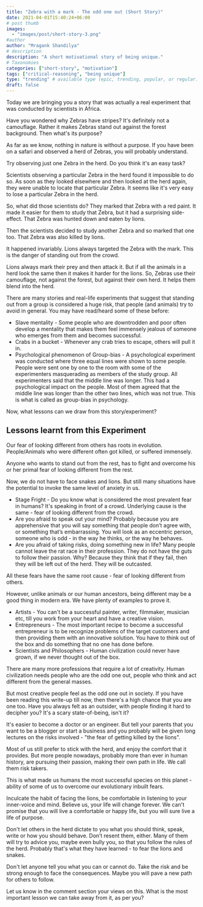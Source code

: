 ```yaml
---
title: "Zebra with a mark - The odd one out (Short Story)"
date: 2021-04-01T15:40:24+06:00
# post thumb
images:
  - "images/post/short-story-3.png"
#author
author: "Mragank Shandilya"
# description
description: "A short motivational story of being unique."
# Taxonomies
categories: ["short-story", "motivation"]
tags: ["critical-reasoning", "being unique"]
type: "trending" # available type (epic, trending, popular, or regular)
draft: false
---
```


Today we are bringing you a story that was actually a real experiment that was conducted by scientists in Africa. 

Have you wondered why Zebras have stripes? It's definitely not a camouflage. Rather it makes Zebras stand out against the forest background. Then what's its purpose? 

As far as we know, nothing in nature is without a purpose. If you have been on a safari and observed a herd of Zebras, you will probably understand. 

Try observing just one Zebra in the herd. Do you think it's an easy task? 

Scientists observing a particular Zebra in the herd found it impossible to do so. As soon as they looked elsewhere and then looked at the herd again, they were unable to locate that particular Zebra. It seems like it's very easy to lose a particular Zebra in the herd. 

So, what did those scientists do? They marked that Zebra with a red paint. It made it easier for them to study that Zebra, but it had a surprising side-effect. That Zebra was hunted down and eaten by lions. 

Then the scientists decided to study another Zebra and so marked that one too. That Zebra was also killed by lions. 

It happened invariably. Lions always targeted the Zebra with the mark. This is the danger of standing out from the crowd. 

Lions always mark their prey and then attack it. But if all the animals in a herd look the same then it makes it harder for the lions. So, Zebras use their camouflage, not against the forest, but against their own herd. It helps them blend into the herd. 

There are many stories and real-life experiments that suggest that standing out from a group is considered a huge risk, that people (and animals) try to avoid in general. You may have read/heard some of these before:
* Slave mentality - Some people who are downtrodden and poor often develop a mentality that makes them feel immensely jealous of someone who emerges from them and becomes successful. 
* Crabs in a bucket - Whenever any crab tries to escape, others will pull it in. 
* Psychological phenomenon of Group-bias - A psychological experiment was conducted where three equal lines were shown to some people. People were sent one by one to the room with some of the experimenters masquerading as members of the study group. All experimenters said that the middle line was longer. This had a psychological impact on the people. Most of them agreed that the middle line was longer than the other two lines, which was not true. This is what is called as group-bias in psychology. 

Now, what lessons can we draw from this story/experiment?

## Lessons learnt from this Experiment 

Our fear of looking different from others has roots in evolution. People/Animals who were different often got killed, or suffered immensely. 

Anyone who wants to stand out from the rest, has to fight and overcome his or her primal fear of looking different from the rest. 

Now, we do not have to face snakes and lions. But still many situations have the potential to invoke the same level of anxiety in us. 

* Stage Fright - Do you know what is considered the most prevalent fear in humans? It's speaking in front of a crowd. Underlying cause is the same - fear of looking different from the crowd. 
* Are you afraid to speak out your mind? Probably because you are apprehensive that you will say something that people don’t agree with, or something that’s embarrassing. You will look as an eccentric person, someone who is odd - in the way he thinks, or the way he behaves. 
* Are you afraid of taking risks, doing something new in life? Many people cannot leave the rat race in their profession. They do not have the guts to follow their passion. Why? Because they think that if they fail, then they will be left out of the herd. They will be outcasted. 

All these fears have the same root cause - fear of looking different from others. 

However, unlike animals or our human ancestors, being different may be a good thing in modern era. We have plenty of examples to prove it.

* Artists - You can't be a successful painter, writer, filmmaker, musician etc, till you work from your heart and have a creative vision.
* Entrepreneurs - The most important recipe to become a successful entrepreneur is to be recognize problems of the target customers and then providing them with an innovative solution. You have to think out of the box and do something that no one has done before. 
* Scientists and Philosophers - Human civilization could never have grown, if we never thought out of the box. 

There are many more professions that require a lot of creativity. Human civilization needs people who are the odd one out, people who think and act different from the general masses. 

But most creative people feel as the odd one out in society. If you have been reading this write-up till now, then there's a high chance that you are one too. Have you always felt as an outsider, with people finding it hard to decipher you? It's a scary state-of-being, isn't it? 

It's easier to become a doctor or an engineer. But tell your parents that you want to be a blogger or start a business and you probably will be given long lectures on the risks involved - "the fear of getting killed by the lions". 

Most of us still prefer to stick with the herd, and enjoy the comfort that it provides. But more people nowadays, probably more than ever in human history, are pursuing their passion, making their own path in life. We call them risk takers. 

This is what made us humans the most successful species on this planet - ability of some of us to overcome our evolutionary inbuilt fears. 

Inculcate the habit of facing the lions, be comfortable in listening to your inner-voice and mind. Believe us, your life will change forever. We can't promise that you will live a comfortable or happy life, but you will sure live a life of purpose. 

Don't let others in the herd dictate to you what you should think, speak, write or how you should behave. Don’t resent them, either. Many of them will try to advice you, maybe even bully you, so that you follow the rules of the herd. Probably that's what they have learned - to fear the lions and snakes. 

Don't let anyone tell you what you can or cannot do. Take the risk and be strong enough to face the consequences. Maybe you will pave a new path for others to follow. 

Let us know in the comment section your views on this. What is the most important lesson we can take away from it, as per you?

